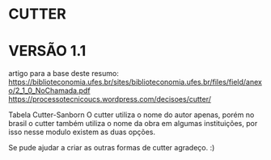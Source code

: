 # CUTTER

# VERSÃO 1.1

artigo para a base deste resumo: https://biblioteconomia.ufes.br/sites/biblioteconomia.ufes.br/files/field/anexo/2_1_0_NoChamada.pdf
https://processotecnicoucs.wordpress.com/decisoes/cutter/


Tabela Cutter-Sanborn
O cutter utiliza o nome do autor apenas, porém no brasil o cutter também utiliza o nome da obra em algumas instituições, por isso nesse modulo existem as duas opções.


Se pude ajudar a criar as outras formas de cutter agradeço. :)